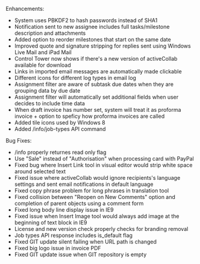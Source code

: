 Enhancements:

* System uses PBKDF2 to hash passwords instead of SHA1
* Notification sent to new assignee includes full tasks/milestone description and attachments
* Added option to reorder milestones that start on the same date
* Improved quote and signature stripping for replies sent using Windows Live Mail and iPad Mail
* Control Tower now shows if there's a new version of activeCollab available for download
* Links in imported email messages are automatically made clickable
* Different icons for different log types in email log
* Assignment filter are aware of subtask due dates when they are grouping data by due date
* Assignment filter will automatically set additional fields when user decides to include time data
* When draft invoice has number set, system will treat it as proforma invoice + option to speficy how proforma invoices are called
* Added tile icons used by Windows 8
* Added /info/job-types API command

Bug Fixes:

* /info properly returnes read only flag
* Use "Sale" instead of "Authorisation" when processing card with PayPal
* Fixed bug where Insert Link tool in visual editor would strip white space around selected text
* Fixed issue where activeCollab would ignore recipients's language settings and sent email notifications in default language
* Fixed copy phrase problem for long phrases in translation tool
* Fixed collision between "Reopen on New Comments" option and completion of parent objects using a comment form
* Fixed long body line display issue in IE9
* Fixed issue when Insert Image tool would always add image at the beginning of text block in IE9
* License and new version check properly checks for branding removal
* Job types API response includes is_default flag
* Fixed GIT update silent failing when URL path is changed
* Fixed big logo issue in invoice PDF
* Fixed GIT update issue when GIT repository is empty